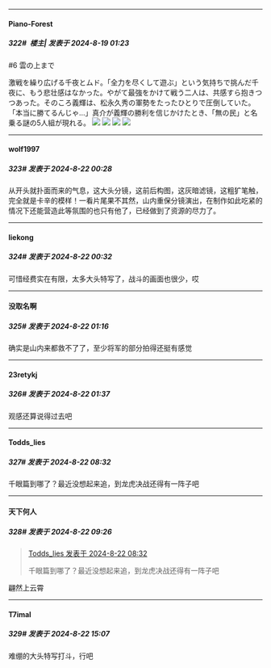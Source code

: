 ﻿
*****

####  Piano-Forest  
##### 322#         楼主| 发表于 2024-8-19 01:23

#6 雲の上まで

激戦を繰り広げる千夜とムド。「全力を尽くして遊ぶ」という気持ちで挑んだ千夜に、もう悲壮感はなかった。やがて最強をかけて戦う二人は、共感すら抱きつつあった。そのころ義輝は、松永久秀の軍勢をたったひとりで圧倒していた。「本当に勝てるんじゃ…」真介が義輝の勝利を信じかけたとき、「無の民」と名乗る謎の5人組が現れる。
<img src="https://p.sda1.dev/19/6ac7f7a39946ba5a9fcac909f283bd96/雲の上まで.jpg" referrerpolicy="no-referrer">
<img src="https://p.sda1.dev/19/beca0c467b317496652858f34edfa61e/雲の上まで _1_.jpg" referrerpolicy="no-referrer">
<img src="https://p.sda1.dev/19/add80c124dcba29f15952c97b06a9c3f/雲の上まで _2_.jpg" referrerpolicy="no-referrer">
<img src="https://p.sda1.dev/19/e2f9311b836c7cf9988f80608e1e2135/雲の上まで _3_.jpg" referrerpolicy="no-referrer">


*****

####  wolf1997  
##### 323#       发表于 2024-8-22 00:28

从开头就扑面而来的气息，这大头分镜，这前后构图，这灰暗滤镜，这粗犷笔触，完全就是卡辛的模样！一看片尾果不其然，山内重保分镜演出，在制作如此吃紧的情况下还能营造此等氛围的也只有他了，已经做到了资源的尽力了。


*****

####  liekong  
##### 324#       发表于 2024-8-22 00:32

可惜经费实在有限，太多大头特写了，战斗的画面也很少，哎


*****

####  没取名啊  
##### 325#       发表于 2024-8-22 01:16

确实是山内来都救不了了，至少将军的部分拍得还挺有感觉


*****

####  23retykj  
##### 326#       发表于 2024-8-22 01:37

观感还算说得过去吧


*****

####  Todds_lies  
##### 327#       发表于 2024-8-22 08:32

千眼篇到哪了？最近没想起来追，到龙虎决战还得有一阵子吧


*****

####  天下何人  
##### 328#       发表于 2024-8-22 09:26

<blockquote><a href="httphttps://bbs.saraba1st.com/2b/forum.php?mod=redirect&amp;goto=findpost&amp;pid=65975935&amp;ptid=2144090" target="_blank">Todds_lies 发表于 2024-8-22 08:32</a>

千眼篇到哪了？最近没想起来追，到龙虎决战还得有一阵子吧</blockquote>
翩然上云霄


*****

####  T7imal  
##### 329#       发表于 2024-8-22 15:07

难绷的大头特写打斗，行吧

